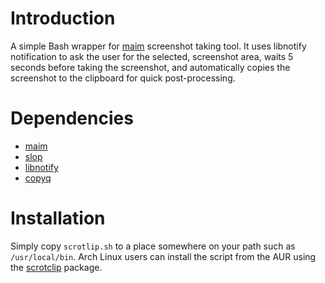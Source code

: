 # Introduction
A simple Bash wrapper for [maim](https://github.com/naelstrof/maim) screenshot taking tool. It uses libnotify notification to ask
the user for the selected, screenshot area, waits 5 seconds before taking the screenshot, and automatically copies the 
screenshot to the clipboard for quick post-processing.

# Dependencies
* [maim](https://github.com/naelstrof/maim)
* [slop](https://github.com/naelstrof/slop)
* [libnotify](https://developer.gnome.org/notification-spec/)
* [copyq](https://github.com/hluk/CopyQ)

# Installation
Simply copy `scrotlip.sh` to a place somewhere on your path such as `/usr/local/bin`. Arch Linux users can install the script
from the AUR using the [scrotclip](https://aur.archlinux.org/packages/scrotclip-git) package.